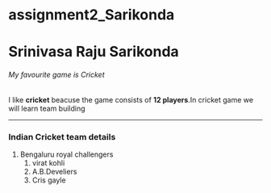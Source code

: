# assignment2_Sarikonda
# Srinivasa Raju Sarikonda
###### My favourite game is Cricket

I like **cricket** beacuse the game consists of **12 players**.In cricket game we will learn team building

---

### Indian Cricket team details
1. Bengaluru royal challengers
   1. virat kohli
   2. A.B.Develiers
   3. Cris gayle

